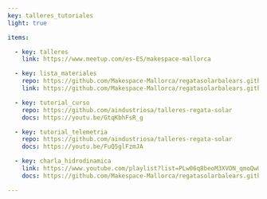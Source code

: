 ```yaml
---
key: talleres_tutoriales
light: true

items:

  - key: talleres
    link: https://www.meetup.com/es-ES/makespace-mallorca

  - key: lista_materiales
    repo: https://github.com/Makespace-Mallorca/regatasolarbalears.github.io/blob/main/lista_componentes.md
    link: https://github.com/Makespace-Mallorca/regatasolarbalears.github.io/blob/main/lista_componentes.md

  - key: tutorial_curso
    repo: https://github.com/aindustriosa/talleres-regata-solar
    docs: https://youtu.be/GtqKbhFsR_g

  - key: tutorial_telemetria
    repo: https://github.com/aindustriosa/talleres-regata-solar
    docs: https://youtu.be/FuQ5glFzmJA

  - key: charla_hidrodinamica
    link: https://www.youtube.com/playlist?list=PLw06q8beoM3XVON_qmoQwUOmeU6nvjvCF
    docs: https://github.com/Makespace-Mallorca/regatasolarbalears.github.io/raw/main/doc/taller_hidrodinamica.pdf

---
```

